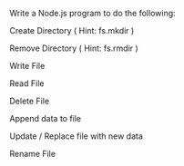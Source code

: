 Write a Node.js program to do the following:

Create Directory ( Hint: fs.mkdir )

Remove Directory ( Hint: fs.rmdir )

Write File 

Read File 

Delete File

Append data to file

Update / Replace file with new data

Rename File

